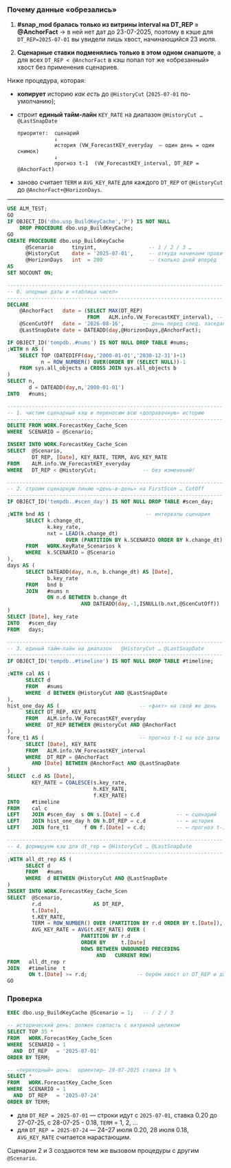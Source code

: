 ### Почему данные «обрезались»

1. **#snap\_mod бралась только из витрины interval на DT\_REP = @AnchorFact**
   → в ней нет дат до 23-07-2025, поэтому в кэше для `DT_REP=2025-07-01`
   вы увидели лишь хвост, начинающийся 23 июля.

2. **Сценарные ставки подменялись только в этом одном снапшоте**,
   а для всех `DT_REP < @AnchorFact` в кэш попал тот же «обрезанный» хвост
   без применения сценариев.

Ниже процедура, которая:

* **копирует** историю *как есть* до `@HistoryCut`
  (`2025-07-01` по-умолчанию);
* строит **единый тайм-лайн** `KEY_RATE` на диапазон
  `@HistoryCut … @LastSnapDate`

  ```
  приоритет:  сценарий
              ↓
              история (VW_ForecastKEY_everyday  – один день = один снимок)
              ↓
              прогноз t-1  (VW_ForecastKEY_interval, DT_REP = @AnchorFact)
  ```
* заново считает `TERM` и `AVG_KEY_RATE` для каждого `DT_REP`
  от `@HistoryCut` до `@AnchorFact+@HorizonDays`.

---

```sql
USE ALM_TEST;
GO
IF OBJECT_ID('dbo.usp_BuildKeyCache','P') IS NOT NULL
    DROP PROCEDURE dbo.usp_BuildKeyCache;
GO
CREATE PROCEDURE dbo.usp_BuildKeyCache
      @Scenario      tinyint,                 -- 1 / 2 / 3 …
      @HistoryCut    date = '2025-07-01',     -- откуда начинаем править
      @HorizonDays   int  = 200               -- сколько дней вперёд
AS
SET NOCOUNT ON;

----------------------------------------------------------------------
-- 0. опорные даты и «таблица чисел»
----------------------------------------------------------------------
DECLARE
    @AnchorFact   date = (SELECT MAX(DT_REP)
                          FROM   ALM.info.VW_ForecastKEY_interval), -- t–1
    @ScenCutOff   date = '2026-08-16',      -- день перед след. заседанием
    @LastSnapDate date = DATEADD(day,@HorizonDays,@AnchorFact);

IF OBJECT_ID('tempdb..#nums') IS NOT NULL DROP TABLE #nums;
;WITH n AS (
    SELECT TOP (DATEDIFF(day,'2000-01-01','2030-12-31')+1)
           n = ROW_NUMBER() OVER(ORDER BY (SELECT NULL))-1
    FROM sys.all_objects a CROSS JOIN sys.all_objects b
)
SELECT n,
       d = DATEADD(day,n,'2000-01-01')
INTO   #nums;

----------------------------------------------------------------------
-- 1. чистим сценарный кэш и переносим всю «доправочную» историю
----------------------------------------------------------------------
DELETE FROM WORK.ForecastKey_Cache_Scen
WHERE  SCENARIO = @Scenario;

INSERT INTO WORK.ForecastKey_Cache_Scen
SELECT  @Scenario,
        DT_REP, [Date], KEY_RATE, TERM, AVG_KEY_RATE
FROM    ALM.info.VW_ForecastKEY_everyday
WHERE   DT_REP < @HistoryCut;               -- без изменений!

----------------------------------------------------------------------
-- 2. строим сценарную линию «день-в-день» на FirstScen … CutOff
----------------------------------------------------------------------
IF OBJECT_ID('tempdb..#scen_day') IS NOT NULL DROP TABLE #scen_day;

;WITH bnd AS (                               -- интервалы сценария
      SELECT k.change_dt,
             k.key_rate,
             nxt = LEAD(k.change_dt)
                   OVER (PARTITION BY k.SCENARIO ORDER BY k.change_dt)
      FROM   WORK.KeyRate_Scenarios k
      WHERE  k.SCENARIO = @Scenario
),
days AS (
      SELECT DATEADD(day, n.n, b.change_dt) AS [Date],
             b.key_rate
      FROM   bnd b
      JOIN   #nums n
             ON n.d BETWEEN b.change_dt
                        AND DATEADD(day,-1,ISNULL(b.nxt,@ScenCutOff))
)
SELECT [Date], key_rate
INTO   #scen_day
FROM   days;

----------------------------------------------------------------------
-- 3. единый тайм-лайн на диапазон   @HistoryCut … @LastSnapDate
----------------------------------------------------------------------
IF OBJECT_ID('tempdb..#timeline') IS NOT NULL DROP TABLE #timeline;

;WITH cal AS (
      SELECT d
      FROM   #nums
      WHERE  d BETWEEN @HistoryCut AND @LastSnapDate
),
hist_one_day AS (                          -- «факт» на свой же день
      SELECT DT_REP, KEY_RATE
      FROM   ALM.info.VW_ForecastKEY_everyday
      WHERE  DT_REP BETWEEN @HistoryCut AND @AnchorFact
),
fore_t1 AS (                               -- прогноз t-1 на все даты
      SELECT [Date], KEY_RATE
      FROM   ALM.info.VW_ForecastKEY_interval
      WHERE  DT_REP = @AnchorFact
        AND [Date] BETWEEN @AnchorFact AND @LastSnapDate
)
SELECT  c.d AS [Date],
        KEY_RATE = COALESCE(s.key_rate,
                            h.KEY_RATE,
                            f.KEY_RATE)
INTO    #timeline
FROM    cal c
LEFT    JOIN #scen_day  s ON s.[Date] = c.d            -- ← сценарий
LEFT    JOIN hist_one_day h ON h.DT_REP = c.d          -- ← история
LEFT    JOIN fore_t1     f ON f.[Date] = c.d;          -- ← прогноз t-1

----------------------------------------------------------------------
-- 4. формируем кэш для dt_rep = @HistoryCut … @LastSnapDate
----------------------------------------------------------------------
;WITH all_dt_rep AS (
      SELECT d
      FROM   #nums
      WHERE  d BETWEEN @HistoryCut AND @LastSnapDate
)
INSERT INTO WORK.ForecastKey_Cache_Scen
SELECT  @Scenario,
        r.d                 AS DT_REP,
        t.[Date],
        t.KEY_RATE,
        TERM = ROW_NUMBER() OVER (PARTITION BY r.d ORDER BY t.[Date]),
        AVG_KEY_RATE = AVG(t.KEY_RATE) OVER (
                        PARTITION BY r.d
                        ORDER BY     t.[Date]
                        ROWS BETWEEN UNBOUNDED PRECEDING
                             AND   CURRENT ROW)
FROM   all_dt_rep r
JOIN   #timeline  t
       ON t.[Date] >= r.d;                -- берём хвост от DT_REP и далее
GO
```

### Проверка

```sql
EXEC dbo.usp_BuildKeyCache @Scenario = 1;   -- / 2 / 3

-- исторический день: должен совпасть с витриной целиком
SELECT TOP 35 *
FROM   WORK.ForecastKey_Cache_Scen
WHERE  SCENARIO = 1
  AND  DT_REP   = '2025-07-01'
ORDER BY TERM;

-- «переходный» день:  ориентир— 28-07-2025 ставка 18 %
SELECT *
FROM   WORK.ForecastKey_Cache_Scen
WHERE  SCENARIO = 1
  AND  DT_REP   = '2025-07-24'
ORDER BY TERM;
```

* для `DT_REP = 2025-07-01` — строки идут с `2025-07-01`, ставка 0.20 до 27-07-25, с 28-07-25 - 0.18, `TERM` = 1, 2, …
* для `DT_REP = 2025-07-24` — 24–27 июля  0.20, 28 июля  0.18, `AVG_KEY_RATE` считается нарастающим.

Сценарии 2 и 3 создаются тем же вызовом процедуры с другим `@Scenario`.
